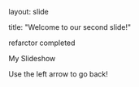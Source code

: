 layout: slide

title: "Welcome to our second slide!"

refarctor completed 

My Slideshow

Use the left arrow to go back!
